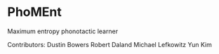 PhoMEnt
=======

Maximum entropy phonotactic learner

Contributors:
Dustin Bowers
Robert Daland
Michael Lefkowitz
Yun Kim
